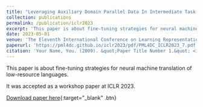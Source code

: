 ```yaml
---
title: "Leveraging Auxiliary Domain Parallel Data In Intermediate Task Fine-Tuning For Low-Resource Translation"
collection: publications
permalink: /publication/iclr2023
excerpt: 'This paper is about fine-tuning strategies for neural machine translation of low-resource languages.'
date: 2023-05-01
venue: 'The Eleventh International Conference on Learning Representations'
paperurl: 'https://pml4dc.github.io/iclr2023/pdf/PML4DC_ICLR2023_7.pdf'
citation: 'Your Name, You. (2009). &quot;Paper Title Number 1.&quot; <i>Journal 1</i>. 1(1).'
---
```

This paper is about fine-tuning strategies for neural machine translation of low-resource languages.

It was accepted as a workshop paper at ICLR 2023.

[Download paper here](https://pml4dc.github.io/iclr2023/pdf/PML4DC_ICLR2023_7.pdf){:target="\_blank" .btn}